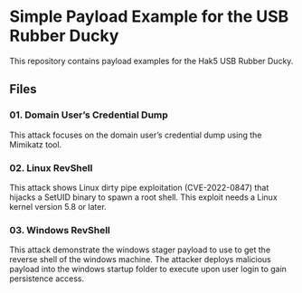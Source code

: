 # Simple Payload Example for the USB Rubber Ducky

This repository contains payload examples for the Hak5 USB Rubber Ducky. 

## Files

### 01. Domain User’s Credential Dump
This attack focuses on the domain user’s credential dump using the Mimikatz tool.

### 02. Linux RevShell
This attack shows Linux dirty pipe exploitation (CVE-2022-0847) that hijacks a SetUID binary to spawn a root shell. This exploit needs a Linux kernel version 5.8 or later.

### 03. Windows RevShell
This attack demonstrate the windows stager payload to use to get the reverse shell of the windows machine. The attacker deploys malicious payload into the windows startup folder to execute upon user login to gain persistence access.
